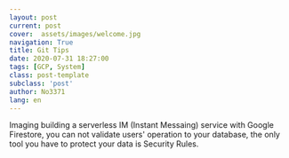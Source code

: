 ```yaml
---
layout: post
current: post
cover:  assets/images/welcome.jpg
navigation: True
title: Git Tips
date: 2020-07-31 18:27:00
tags: [GCP, System]
class: post-template
subclass: 'post'
author: No3371
lang: en
---
```


Imaging building a serverless IM (Instant Messaing) service with Google Firestore, you can not validate users' operation to your database, the only tool you have to protect your data is Security Rules.

